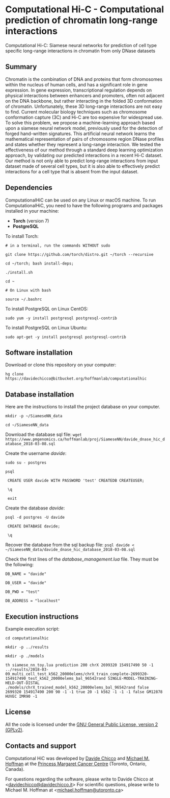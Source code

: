 # Computational Hi-C - Computational prediction of chromatin long-range interactions #

Computational Hi-C: Siamese neural networks for prediction of cell type specific long-range interactions in chromatin from only DNase datasets


## Summary ##
Chromatin is the combination of DNA and proteins that form chromosomes within the nucleus of human cells, and has a significant role in gene expression. In gene expression, transcriptional regulation depends on physical interactions between enhancers and promoters, often not adjacent on the DNA backbone, but rather interacting in the folded 3D conformation of chromatin. Unfortunately, these 3D long-range interactions are not easy to find. Current molecular biology techniques such as chromosome conformation capture (3C) and Hi-C are too expensive for widespread use. To solve this problem, we propose a machine-learning approach based upon a siamese neural network model, previously used for the detection of forged hand-written signatures. This artificial neural network learns the mathematical representation of pairs of chromosome region DNase profiles and states whether they represent a long-range interaction. We tested the effectiveness of our method through a standard deep learning optimization approach, by validating our predicted interactions in a recent Hi-C dataset. Our method is not only able to predict long-range interactions from input dataset made of several cell types, but it is also able to effectively predict interactions for a cell type that is absent from the input dataset.

## Dependencies ##
ComputationalHiC can be used on any Linux or macOS machine.
To run ComputationalHiC, you need to have the following programs and packages installed in your machine:

* **Torch** (version 7)
* **PostgreSQL** 

To install Torch:

`# in a terminal, run the commands WITHOUT sudo`

`git clone https://github.com/torch/distro.git ~/torch --recursive`

`cd ~/torch; bash install-deps;`

`./install.sh`

`cd ~`

`# On Linux with bash`

`source ~/.bashrc`

To install PostgreSQL on Linux CentOS:

`sudo yum -y install postgresql postgresql-contrib`

To install PostgreSQL on Linux Ubuntu:

`sudo apt-get -y install postgresql postgresql-contrib`

## Software installation ##
Download or clone this repository on your computer:

`hg clone https://davidechicco@bitbucket.org/hoffmanlab/computationalhic`


## Database installation ##
Here are the instructions to install the project database on your computer.

`mkdir -p ~/SiameseNN_data`

`cd ~/SiameseNN_data`

Download the database sql file:
`wget https://www.pmgenomics.ca/hoffmanlab/proj/SiameseNN/davide_dnase_hic_database_2018-03-08.sql`

Create the username *davide*:

`sudo su - postgres`

`psql`

` CREATE USER davide WITH PASSWORD 'test' CREATEDB CREATEUSER;`

` \q`

` exit`
 
 Create the database *davide*:
 
`psql -d postgres -U davide`

` CREATE DATABASE davide;`

` \q`
 
Recover the database from the sql backup file:
`psql davide < ~/SiameseNN_data/davide_dnase_hic_database_2018-03-08.sql`
 
Check the first lines of the *database_management.lua* file. They must be the following:

`DB_NAME = "davide"`

`DB_USER = "davide"`

`DB_PWD = "test"`

`DB_ADDRESS = "localhost"`


## Execution instructions ##
Example execution script:

`cd computationalhic`

`mkdir -p ../results`

`mkdir -p ./models`

`th siamese_nn_toy.lua prediction 200 chrX 2699320 154917490 50 -1 ../results/2018-03-09_multi_cell_test_k562_20000elems/chrX_train_complete-2699320-154917490_test_k562_20000elems_bal_96542rand SINGLE-MODEL-TRAINING-HELD-OUT-DISTAL ./models/chrX_trained_model_k562_20000elems_bal_96542rand false 2699320 154917490 200 90 -1 -1 true 20 -1 k562 -1 -1 -1 false GM12878 HUVEC IMR90 -1`


## License ##
All the code is licensed under the [GNU General Public License, version 2 (GPLv2)](http://www.gnu.org/licenses/gpl-2.0-standalone.html).


## Contacts and support ##

Computational HiC was developed by [Davide Chicco](http://www.DavideChicco.it) and [Michael M. Hoffman](http://www.hoffmanlab.org) at the [Princess Margaret Cancer Centre](http://www.uhn.ca/PrincessMargaret/Research/) (Toronto, Ontario, Canada).

For questions regarding the software, please write to Davide Chicco at <[davidechicco@davidechicco.it](mailto:davidechicco@davidechicco.it)>
For scientific questions, please write to Michael M. Hoffman at <[michael.hoffman@utoronto.ca](mailto:michael.hoffman@utoronto.ca)>